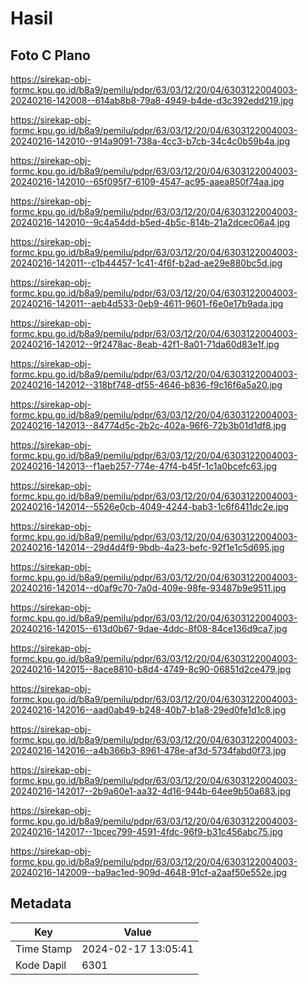 # Hasil

## Foto C Plano

https://sirekap-obj-formc.kpu.go.id/b8a9/pemilu/pdpr/63/03/12/20/04/6303122004003-20240216-142008--614ab8b8-79a8-4949-b4de-d3c392edd219.jpg

https://sirekap-obj-formc.kpu.go.id/b8a9/pemilu/pdpr/63/03/12/20/04/6303122004003-20240216-142010--914a9091-738a-4cc3-b7cb-34c4c0b59b4a.jpg

https://sirekap-obj-formc.kpu.go.id/b8a9/pemilu/pdpr/63/03/12/20/04/6303122004003-20240216-142010--65f095f7-6109-4547-ac95-aaea850f74aa.jpg

https://sirekap-obj-formc.kpu.go.id/b8a9/pemilu/pdpr/63/03/12/20/04/6303122004003-20240216-142010--9c4a54dd-b5ed-4b5c-814b-21a2dcec06a4.jpg

https://sirekap-obj-formc.kpu.go.id/b8a9/pemilu/pdpr/63/03/12/20/04/6303122004003-20240216-142011--c1b44457-1c41-4f6f-b2ad-ae29e880bc5d.jpg

https://sirekap-obj-formc.kpu.go.id/b8a9/pemilu/pdpr/63/03/12/20/04/6303122004003-20240216-142011--aeb4d533-0eb9-4611-9601-f6e0e17b9ada.jpg

https://sirekap-obj-formc.kpu.go.id/b8a9/pemilu/pdpr/63/03/12/20/04/6303122004003-20240216-142012--9f2478ac-8eab-42f1-8a01-71da60d83e1f.jpg

https://sirekap-obj-formc.kpu.go.id/b8a9/pemilu/pdpr/63/03/12/20/04/6303122004003-20240216-142012--318bf748-df55-4646-b836-f9c16f6a5a20.jpg

https://sirekap-obj-formc.kpu.go.id/b8a9/pemilu/pdpr/63/03/12/20/04/6303122004003-20240216-142013--84774d5c-2b2c-402a-96f6-72b3b01d1df8.jpg

https://sirekap-obj-formc.kpu.go.id/b8a9/pemilu/pdpr/63/03/12/20/04/6303122004003-20240216-142013--f1aeb257-774e-47f4-b45f-1c1a0bcefc63.jpg

https://sirekap-obj-formc.kpu.go.id/b8a9/pemilu/pdpr/63/03/12/20/04/6303122004003-20240216-142014--5526e0cb-4049-4244-bab3-1c6f6411dc2e.jpg

https://sirekap-obj-formc.kpu.go.id/b8a9/pemilu/pdpr/63/03/12/20/04/6303122004003-20240216-142014--29d4d4f9-9bdb-4a23-befc-92f1e1c5d695.jpg

https://sirekap-obj-formc.kpu.go.id/b8a9/pemilu/pdpr/63/03/12/20/04/6303122004003-20240216-142014--d0af9c70-7a0d-409e-98fe-93487b9e9511.jpg

https://sirekap-obj-formc.kpu.go.id/b8a9/pemilu/pdpr/63/03/12/20/04/6303122004003-20240216-142015--613d0b67-9dae-4ddc-8f08-84ce136d9ca7.jpg

https://sirekap-obj-formc.kpu.go.id/b8a9/pemilu/pdpr/63/03/12/20/04/6303122004003-20240216-142015--8ace8810-b8d4-4749-8c90-06851d2ce479.jpg

https://sirekap-obj-formc.kpu.go.id/b8a9/pemilu/pdpr/63/03/12/20/04/6303122004003-20240216-142016--aad0ab49-b248-40b7-b1a8-29ed0fe1d1c8.jpg

https://sirekap-obj-formc.kpu.go.id/b8a9/pemilu/pdpr/63/03/12/20/04/6303122004003-20240216-142016--a4b366b3-8961-478e-af3d-5734fabd0f73.jpg

https://sirekap-obj-formc.kpu.go.id/b8a9/pemilu/pdpr/63/03/12/20/04/6303122004003-20240216-142017--2b9a60e1-aa32-4d16-944b-64ee9b50a683.jpg

https://sirekap-obj-formc.kpu.go.id/b8a9/pemilu/pdpr/63/03/12/20/04/6303122004003-20240216-142017--1bcec799-4591-4fdc-96f9-b31c456abc75.jpg

https://sirekap-obj-formc.kpu.go.id/b8a9/pemilu/pdpr/63/03/12/20/04/6303122004003-20240216-142009--ba9ac1ed-909d-4648-91cf-a2aaf50e552e.jpg


## Metadata

| Key        | Value               |
| ---------- | ------------------- |
| Time Stamp | 2024-02-17 13:05:41 |
| Kode Dapil | 6301                |



